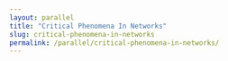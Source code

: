 ```yaml
---
layout: parallel
title: "Critical Phenomena In Networks"
slug: critical-phenomena-in-networks
permalink: /parallel/critical-phenomena-in-networks/
---
```

